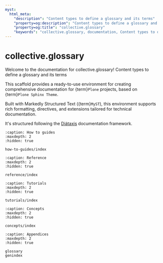 ```yaml
---
myst:
  html_meta:
    "description": "Content types to define a glossary and its terms"
    "property=og:description": "Content types to define a glossary and its terms"
    "property=og:title": "collective.glossary"
    "keywords": "collective.glossary, documentation, Content types to define a glossary and its terms"
---
```


# collective.glossary

Welcome to the documentation for collective.glossary!
Content types to define a glossary and its terms

This scaffold provides a ready-to-use environment for creating comprehensive documentation for {term}`Plone` projects, based on {term}`Plone Sphinx Theme`.

Built with Markedly Structured Text ({term}`MyST`), this environment supports rich formatting, directives, and extensions tailored for technical documentation.

It's structured following the [Diátaxis](https://diataxis.fr/) documentation framework.

```{toctree}
:caption: How to guides
:maxdepth: 2
:hidden: true

how-to-guides/index
```

```{toctree}
:caption: Reference
:maxdepth: 2
:hidden: true

reference/index
```

```{toctree}
:caption: Tutorials
:maxdepth: 2
:hidden: true

tutorials/index
```

```{toctree}
:caption: Concepts
:maxdepth: 2
:hidden: true

concepts/index
```

```{toctree}
:caption: Appendices
:maxdepth: 2
:hidden: true

glossary
genindex
```
